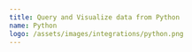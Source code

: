 ```yaml
---
title: Query and Visualize data from Python
name: Python
logo: /assets/images/integrations/python.png
---
```

